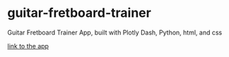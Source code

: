 # guitar-fretboard-trainer
Guitar Fretboard Trainer App, built with Plotly Dash, Python, html, and css

[link to the app](GuitarFretboardTrainer.pythonanywhere.com)

